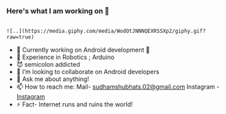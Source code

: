 ### Here's what I am working on 👋

                                                                              ![..](https://media.giphy.com/media/WodOtJNNNQEXRSSXp2/giphy.gif?raw=true)

- 🔭 Currently working on Android development 🔧                                                        
- 🤖 Experience in Robotics ; Arduino
- 😈 semicolon addicted
- 👯 I’m looking to collaborate on Android developers
- 💬 Ask me about anything!
- 📫 How to reach me:  Mail- sudhamshubhats.02@gmail.com
                       Instagram - [Instagram](instagram.com/iamsudhamshu)
- ⚡ Fact- Internet runs and ruins the world!                  



